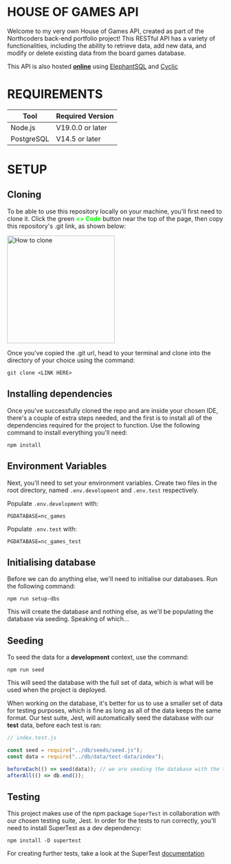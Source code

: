 # HOUSE OF GAMES API

Welcome to my very own House of Games API, created as part of the Northcoders back-end portfolio project! This RESTful API has a variety of functionalities, including the ability to retrieve data, add new data, and modify or delete existing data from the board games database.

This API is also hosted [**online**](https://tuxedo-frog.cyclic.app/api) using [ElephantSQL](https://www.elephantsql.com/) and [Cyclic](https://www.cyclic.sh/)

# REQUIREMENTS

| **Tool**   | **Required Version** |
| ---------- | -------------------- |
| Node.js    | V19.0.0 or later     |
| PostgreSQL | V14.5 or later       |

# SETUP

## Cloning

To be able to use this repository locally on your machine, you'll first need to clone it. Click the green <span style="color:lime;font-weight:bold"><> Code</span> button near the top of the page, then copy this repository's .git link, as shown below:

<img src="https://i.imgur.com/jouVsfb.png" alt="How to clone" width="250" height="250">

Once you've copied the .git url, head to your terminal and clone into the directory of your choice using the command:

```
git clone <LINK HERE>
```

## Installing dependencies

Once you've successfully cloned the repo and are inside your chosen IDE, there's a couple of extra steps needed, and the first is to install all of the dependencies required for the project to function. Use the following command to install everything you'll need:

```
npm install
```

## Environment Variables

Next, you'll need to set your environment variables. Create two files in the root directory, named `.env.development` and `.env.test` respectively.

Populate `.env.development` with:

```
PGDATABASE=nc_games
```

Populate `.env.test` with:

```
PGDATABASE=nc_games_test
```

## Initialising database

Before we can do anything else, we'll need to initialise our databases. Run the following command:

```
npm run setup-dbs
```

This will create the database and nothing else, as we'll be populating the database via seeding. Speaking of which...

## Seeding

To seed the data for a **development** context, use the command:

```
npm run seed
```

This will seed the database with the full set of data, which is what will be used when the project is deployed.

When working on the database, it's better for us to use a smaller set of data for testing purposes, which is fine as long as all of the data keeps the same format. Our test suite, Jest, will automatically seed the database with our **test** data, before each test is ran:

```js
// index.test.js

const seed = require("../db/seeds/seed.js");
const data = require("../db/data/test-data/index");

beforeEach(() => seed(data)); // we are seeding the database with the test data that has been required in, before each test is ran
afterAll(() => db.end());
```

## Testing

This project makes use of the npm package `SuperTest` in collaboration with our chosen testing suite, Jest. In order for the tests to run correctly, you'll need to install SuperTest as a dev dependency:

```
npm install -D supertest
```

For creating further tests, take a look at the SuperTest [documentation](https://npmjs.com/package/supertest)
